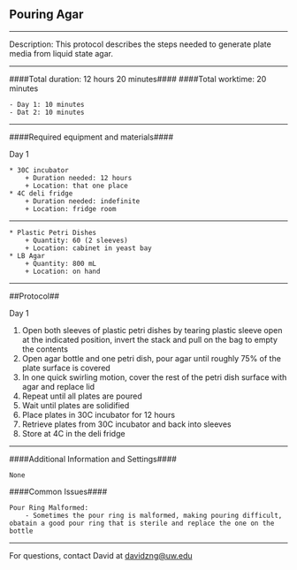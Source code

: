 
Pouring Agar
--------------
- - - - - - - - - - - - - - - - - - - - - - - - - - - - - - - - - - - - - - - - - - - -
Description: This protocol describes the steps needed to generate plate media from liquid state agar.

- - - - - - - - - - - - - - - - - - - - - - - - - - - - - - - - - - - - - - - - - - - -
####Total duration: 12 hours 20 minutes####
####Total worktime: 20 minutes

    - Day 1: 10 minutes
	- Dat 2: 10 minutes
    
- - - - - - - - - - - - - - - - - - - - - - - - - - - - - - - - - - - - - - - - - - - -

####Required equipment and materials####

Day 1

    * 30C incubator
        + Duration needed: 12 hours
        + Location: that one place
    * 4C deli fridge
        + Duration needed: indefinite
        + Location: fridge room
------
    * Plastic Petri Dishes
        + Quantity: 60 (2 sleeves)
        + Location: cabinet in yeast bay
    * LB Agar
        + Quantity: 800 mL
        + Location: on hand


- - - - - - - - - - - - - - - - - - - - - - - - - - - - - - - - - - - - - - - - - - - - 

##Protocol##

Day 1

1. Open both sleeves of plastic petri dishes by tearing plastic sleeve open at the indicated position, invert the stack and pull on the bag to empty the contents
2. Open agar bottle and one petri dish, pour agar until roughly 75% of the plate surface is covered
3. In one quick swirling motion, cover the rest of the petri dish surface with agar and replace lid
4. Repeat until all plates are poured
5. Wait until plates are solidified
6. Place plates in 30C incubator for 12 hours
7. Retrieve plates from 30C incubator and back into sleeves
8. Store at 4C in the deli fridge

- - - - - - - - - - - - - - - - - - - - - - - - - - - - - - - - - - - - - - - - - - - - 
    
    
####Additional Information and Settings####

	None

####Common Issues####

    Pour Ring Malformed:
        - Sometimes the pour ring is malformed, making pouring difficult, obatain a good pour ring that is sterile and replace the one on the bottle

- - - - - - - - - - - - - - - - - - - - - - - - - - - - - - - - - - - - - - - - - - - - 
       
For questions, contact David at davidzng@uw.edu    
